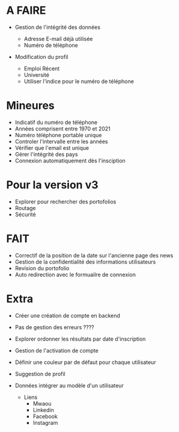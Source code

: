 # A FAIRE

- Gestion de l'intégrité des données
  - Adresse E-mail déjà utilisée
  - Numéro de téléphone

- Modification du profil
  - Emploi Récent
  - Université
  - Utiliser l'indice pour le numéro de téléphone

# Mineures
- Indicatif du numéro de téléphone
- Années comprisent entre 1970 et 2021
- Numéro téléphone portable unique
- Controler l'intervalle entre les années
- Vérifier que l'email est unique
- Gérer l'intégrité des pays
- Connexion automatiquement dès l'insciption

# Pour la version v3
- Explorer pour rechercher des portofolios
- Routage
- Sécurité

# FAIT
- Correctif de la position de la date sur l'ancienne page des news
- Gestion de la confidentialité des informations utilisateurs
- Revision du portofolio
- Auto redirection avec le formuailre de connexion

# Extra
- Créer une création de compte en backend
- Pas de gestion des erreurs ????
- Explorer ordonner les résultats par date d'inscription
- Gestion de l'activation de compte
- Définir une couleur par de défaut pour chaque utilisateur
- Suggestion de profil

- Données intégrer au modèle d'un utilisateur
  - Liens
    - Mwaou
    - Linkedin
    - Facebook
    - Instagram
